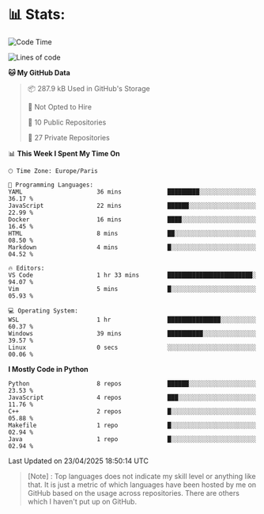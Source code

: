 

<h1>📊 Stats:</h1>

<!--START_SECTION:waka-->
![Code Time](http://img.shields.io/badge/Code%20Time-851%20hrs-blue)

![Lines of code](https://img.shields.io/badge/From%20Hello%20World%20I%27ve%20Written-6.6%20million%20lines%20of%20code-blue)

**🐱 My GitHub Data** 

> 📦 287.9 kB Used in GitHub's Storage 
 > 
> 🚫 Not Opted to Hire
 > 
> 📜 10 Public Repositories 
 > 
> 🔑 27 Private Repositories 
 > 
📊 **This Week I Spent My Time On** 

```text
🕑︎ Time Zone: Europe/Paris

💬 Programming Languages: 
YAML                     36 mins             █████████░░░░░░░░░░░░░░░░   36.17 % 
JavaScript               22 mins             ██████░░░░░░░░░░░░░░░░░░░   22.99 % 
Docker                   16 mins             ████░░░░░░░░░░░░░░░░░░░░░   16.45 % 
HTML                     8 mins              ██░░░░░░░░░░░░░░░░░░░░░░░   08.50 % 
Markdown                 4 mins              █░░░░░░░░░░░░░░░░░░░░░░░░   04.52 % 

🔥 Editors: 
VS Code                  1 hr 33 mins        ████████████████████████░   94.07 % 
Vim                      5 mins              █░░░░░░░░░░░░░░░░░░░░░░░░   05.93 % 

💻 Operating System: 
WSL                      1 hr                ███████████████░░░░░░░░░░   60.37 % 
Windows                  39 mins             ██████████░░░░░░░░░░░░░░░   39.57 % 
Linux                    0 secs              ░░░░░░░░░░░░░░░░░░░░░░░░░   00.06 % 
```

**I Mostly Code in Python** 

```text
Python                   8 repos             ██████░░░░░░░░░░░░░░░░░░░   23.53 % 
JavaScript               4 repos             ███░░░░░░░░░░░░░░░░░░░░░░   11.76 % 
C++                      2 repos             █░░░░░░░░░░░░░░░░░░░░░░░░   05.88 % 
Makefile                 1 repo              █░░░░░░░░░░░░░░░░░░░░░░░░   02.94 % 
Java                     1 repo              █░░░░░░░░░░░░░░░░░░░░░░░░   02.94 % 
```




 Last Updated on 23/04/2025 18:50:14 UTC
<!--END_SECTION:waka-->

 > [Note] : Top languages does not indicate my skill level or anything like that. It is just a metric of which languages have been hosted by me on GitHub based on the usage across repositories. There are others which I haven't put up on GitHub.</span>
